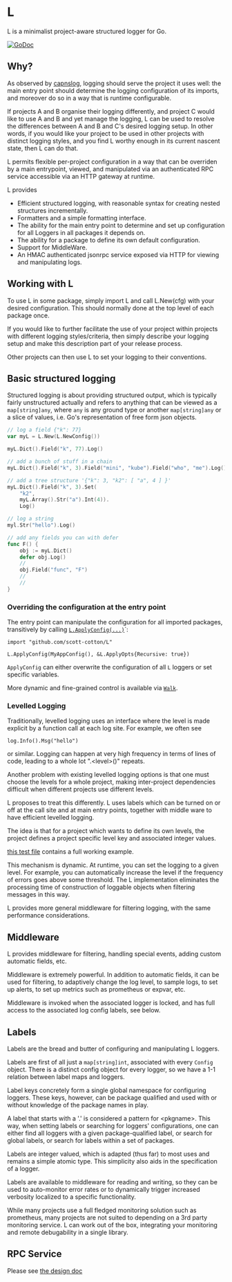 # L

L is a minimalist project-aware structured logger for Go.

[![GoDoc](https://godoc.org/github.com/scott-cotton/L?status.svg)](https://godoc.org/github.com/scott-cotton/L)

## Why?

As observed by [capnslog](https://github.com/coreos/capnslog), logging should
serve the project it uses well: the main entry point should determine the
logging configuration of its imports, and moreover do so in a way that is
runtime configurable.

If projects A and B organise their logging differently, and project C would
like to use A and B and yet manage the logging, L can be used to resolve the
differences between A and B and C's desired logging setup.  In other words, if
you would like your project to be used in other projects with distinct logging
styles, and you find L worthy enough in its current nascent state, then L can do
that.

L permits flexible per-project configuration in a way that can be overriden by
a main entrypoint, viewed, and manipulated via an authenticated
RPC service accessible via an HTTP gateway at runtime.

L provides

- Efficient structured logging, with reasonable syntax for creating nested structures
  incrementally.
- Formatters and a simple formatting interface.
- The ability for the main entry point to determine and set up configuration
  for all Loggers in all packages it depends on.
- The ability for a package to define its own default configuration.
- Support for MiddleWare.
- An HMAC authenticated jsonrpc service exposed via HTTP for viewing and
manipulating logs. 

## Working with L

To use L in some package, simply import L and call L.New(cfg) with
your desired configuration.  This should normally done at the top level
of each package once.

If you would like to further facilitate the use of your project within
projects with different logging styles/criteria, then simply describe
your logging setup and make this description part of your release process.

Other projects can then use L to set your logging to their conventions.

## Basic structured logging

Structured logging is about providing structured output, which is typically
fairly unstructured actually and refers to anything that can be viewed as a
`map[string]any`, where `any` is any ground type or another `map[string]any` or
a slice of values, i.e. Go's representation of free form json objects.

```go
// log a field {"k": 77}
var myL = L.New(L.NewConfig())

myL.Dict().Field("k", 77).Log()

// add a bunch of stuff in a chain
myL.Dict().Field("k", 3).Field("mini", "kube").Field("who", "me").Log()

// add a tree structure '{"k": 3, "k2": [ "a", 4 ] }'
myL.Dict().Field("k", 3).Set(
	"k2", 
	myL.Array().Str("a").Int(4)).
	Log()

// log a string
myl.Str("hello").Log()

// add any fields you can with defer
func F() {
	obj := myL.Dict()
	defer obj.Log()
	//
	obj.Field("func", "F")
	//
	//
}
```

### Overriding the configuration at the entry point

The entry point can manipulate the configuration for all
imported packages, transitively by calling [`L.ApplyConfig(...)`](https://pkg.go.dev/github.com/scott-cotton/L#ApplyConfig)`:
```
import "github.com/scott-cotton/L"

L.ApplyConfig(MyAppConfig(), &L.ApplyOpts{Recursive: true})
```

`ApplyConfig` can either overwrite the configuration of all
`L` loggers or set specific variables.

More dynamic and fine-grained control is available via 
[`Walk`](https://pkg.go.dev/github.com/scott-cotton/L#Walk).


### Levelled Logging

Traditionally, levelled logging uses an interface where the level is made explicit
by a function call at each log site.  For example, we often see

```
log.Info().Msg("hello")
```

or similar.  Logging can happen at very high frequency in terms of lines of code,
leading to a whole lot ".\<level\>()" repeats.

Another problem with existing levelled logging options is that one must choose
the levels for a whole project, making inter-project dependencies difficult when
different projects use different levels.

L proposes to treat this differently.  L uses labels which can be turned on or
off at the call site and at main entry points, together with middle ware to
have efficient levelled logging. 

The idea is that for a project which wants to define its own levels, the project
defines a project specific level key and associated integer values.

[this test file](https://github.com/scott-cotton/L/blob/main/level_test.go)
contains a full working example.

This mechanism is dynamic.  At runtime, you can set the logging to a given
level.  For example, you can automatically increase the level if the frequency
of errors goes above some threshold.  The L implementation eliminates the 
processing time of construction of loggable objects when filtering messages
in this way.

L provides more general middleware for filtering logging, with the same
performance considerations.

## Middleware

L provides middleware for filtering, handling special events, adding
custom automatic fields, etc.

Middleware is extremely powerful.  In addition to automatic fields,
it can be used for filtering, to adaptively change the log level,
to sample logs, to set up alerts, to set up metrics such as prometheus
or expvar, etc.

Middleware is invoked when the associated logger is locked, and has
full access to the associated log config labels, see below.

## Labels

Labels are the bread and butter of configuring and manipulating L loggers.

Labels are first of all just a `map[string]int`, associated with every `Config`
object.  There is a distinct config object for every logger, so we have a 1-1
relation between label maps and loggers.

Label keys concretely form a single global namespace for configuring loggers.
These keys, however, can be package qualified and used with or without
knowledge of the package names in play.

A label that starts with a '.' is considered a pattern for \<pkgname\>.  This
way, when setting labels or searching for loggers' configurations, one can
either find all loggers with a given package-qualified label, or search for
global labels, or search for labels within a set of packages.

Labels are integer valued, which is adapted (thus far) to most uses and remains
a simple atomic type.  This simplicity also aids in the specification of a 
logger.

Labels are available to middleware for reading and writing, so they can be used
to auto-monitor error rates or to dynamically trigger increased verbosity
localized to a specific functionality.

While many projects use a full fledged monitoring solution such as prometheus, 
many projects are not suited to depending on a 3rd party monitoring
service.  L can work out of the box, integrating your monitoring and remote
debugability in a single library.

## RPC Service

Please see [the design doc](https://github.com/scott-cotton/L/blob/main/rpc/design.md)



